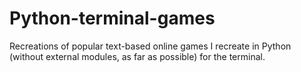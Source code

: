 # Python-terminal-games
Recreations of popular text-based online games I recreate in Python (without external modules, as far as possible) for the terminal.
